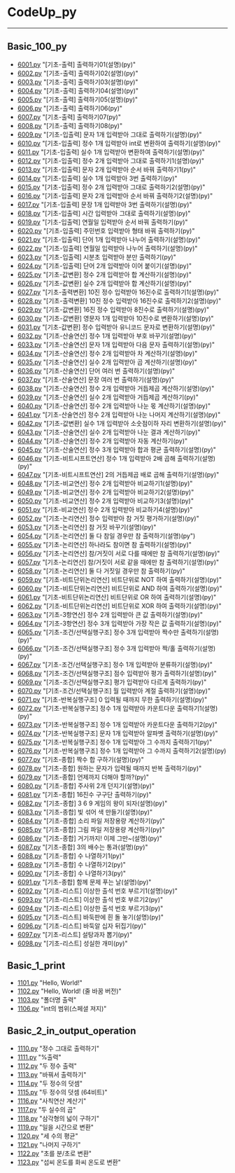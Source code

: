 # CodeUp_py

---

## Basic_100_py

- [6001.py](./CodeUp_py/Basic_100_py/6001.py) "[기초-출력] 출력하기01(설명)(py)"
- [6002.py](./CodeUp_py/Basic_100_py/6002.py) "[기초-출력] 출력하기02(설명)(py)"
- [6003.py](./CodeUp_py/Basic_100_py/6003.py) "[기초-출력] 출력하기03(설명)(py)"
- [6004.py](./CodeUp_py/Basic_100_py/6004.py) "[기초-출력] 출력하기04(설명)(py)"
- [6005.py](./CodeUp_py/Basic_100_py/6005.py) "[기초-출력] 출력하기05(설명)(py)"
- [6006.py](./CodeUp_py/Basic_100_py/6006.py) "[기초-출력] 출력하기06(py)"
- [6007.py](./CodeUp_py/Basic_100_py/6007.py) "[기초-출력] 출력하기07(py)"
- [6008.py](./CodeUp_py/Basic_100_py/6008.py) "[기초-출력] 출력하기08(py)"
- [6009.py](./CodeUp_py/Basic_100_py/6009.py) "[기초-입출력] 문자 1개 입력받아 그대로 출력하기(설명)(py)"
- [6010.py](./CodeUp_py/Basic_100_py/6010.py) "[기초-입출력] 정수 1개 입력받아 int로 변환하여 출력하기(설명)(py)"
- [6011.py](./CodeUp_py/Basic_100_py/6011.py) "[기초-입출력] 실수 1개 입력받아 변환하여 출력하기(설명)(py)"
- [6012.py](./CodeUp_py/Basic_100_py/6012.py) "[기초-입출력] 정수 2개 입력받아 그대로 출력하기1(설명)(py)"
- [6013.py](./CodeUp_py/Basic_100_py/6013.py) "[기초-입출력] 문자 2개 입력받아 순서 바꿔 출력하기1(py)"
- [6014.py](./CodeUp_py/Basic_100_py/6014.py) "[기초-입출력] 실수 1개 입력받아 3번 출력하기(py)"
- [6015.py](./CodeUp_py/Basic_100_py/6015.py) "[기초-입출력] 정수 2개 입력받아 그대로 출력하기2(설명)(py)"
- [6016.py](./CodeUp_py/Basic_100_py/6016.py) "[기초-입출력] 문자 2개 입력받아 순서 바꿔 출력하기2(설명)(py)"
- [6017.py](./CodeUp_py/Basic_100_py/6017.py) "[기초-입출력] 문장 1개 입력받아 3번 출력하기(설명)(py)"
- [6018.py](./CodeUp_py/Basic_100_py/6018.py) "[기초-입출력] 시간 입력받아 그대로 출력하기(설명)(py)"
- [6019.py](./CodeUp_py/Basic_100_py/6019.py) "[기초-입출력] 연월일 입력받아 순서 바꿔 출력하기(py)"
- [6020.py](./CodeUp_py/Basic_100_py/6020.py) "[기초-입출력] 주민번호 입력받아 형태 바꿔 출력하기(py)"
- [6021.py](./CodeUp_py/Basic_100_py/6021.py) "[기초-입출력] 단어 1개 입력받아 나누어 출력하기(설명)(py)"
- [6022.py](./CodeUp_py/Basic_100_py/6022.py) "[기초-입출력] 연월일 입력받아 나누어 출력하기(설명)(py)"
- [6023.py](./CodeUp_py/Basic_100_py/6023.py) "[기초-입출력] 시분초 입력받아 분만 출력하기(py)"
- [6024.py](./CodeUp_py/Basic_100_py/6024.py) "[기초-입출력] 단어 2개 입력받아 이어 붙이기(설명)(py)"
- [6025.py](./CodeUp_py/Basic_100_py/6025.py) "[기초-값변환] 정수 2개 입력받아 합 계산하기(설명)(py)"
- [6026.py](./CodeUp_py/Basic_100_py/6026.py) "[기초-값변환] 실수 2개 입력받아 합 계산하기(설명)(py)"
- [6027.py](./CodeUp_py/Basic_100_py/6027.py) "[기초-출력변환] 10진 정수 입력받아 16진수로 출력하기1(설명)(py)"
- [6028.py](./CodeUp_py/Basic_100_py/6028.py) "[기초-출력변환] 10진 정수 입력받아 16진수로 출력하기2(설명)(py)"
- [6029.py](./CodeUp_py/Basic_100_py/6029.py) "[기초-값변환] 16진 정수 입력받아 8진수로 출력하기(설명)(py)"
- [6030.py](./CodeUp_py/Basic_100_py/6030.py) "[기초-값변환] 영문자 1개 입력받아 10진수로 변환하기(설명)(py)"
- [6031.py](./CodeUp_py/Basic_100_py/6031.py) "[기초-값변환] 정수 입력받아 유니코드 문자로 변환하기(설명)(py)"
- [6032.py](./CodeUp_py/Basic_100_py/6032.py) "[기초-산술연산] 정수 1개 입력받아 부호 바꾸기(설명)(py)"
- [6033.py](./CodeUp_py/Basic_100_py/6033.py) "[기초-산술연산] 문자 1개 입력받아 다음 문자 출력하기(설명)(py)"
- [6034.py](./CodeUp_py/Basic_100_py/6034.py) "[기초-산술연산] 정수 2개 입력받아 차 계산하기(설명)(py)"
- [6035.py](./CodeUp_py/Basic_100_py/6035.py) "[기초-산술연산] 실수 2개 입력받아 곱 계산하기(설명)(py)"
- [6036.py](./CodeUp_py/Basic_100_py/6036.py) "[기초-산술연산] 단어 여러 번 출력하기(설명)(py)"
- [6037.py](./CodeUp_py/Basic_100_py/6037.py) "[기초-산술연산] 문장 여러 번 출력하기(설명)(py)"
- [6038.py](./CodeUp_py/Basic_100_py/6038.py) "[기초-산술연산] 정수 2개 입력받아 거듭제곱 계산하기(설명)(py)"
- [6039.py](./CodeUp_py/Basic_100_py/6039.py) "[기초-산술연산] 실수 2개 입력받아 거듭제곱 계산하기(py)"
- [6040.py](./CodeUp_py/Basic_100_py/6040.py) "[기초-산술연산] 정수 2개 입력받아 나눈 몫 계산하기(설명)(py)"
- [6041.py](./CodeUp_py/Basic_100_py/6041.py) "[기초-산술연산] 정수 2개 입력받아 나눈 나머지 계산하기(설명)(py)"
- [6042.py](./CodeUp_py/Basic_100_py/6042.py) "[기초-값변환] 실수 1개 입력받아 소숫점이하 자리 변환하기(설명)(py)"
- [6043.py](./CodeUp_py/Basic_100_py/6043.py) "[기초-산술연산] 실수 2개 입력받아 나눈 결과 계산하기(py)"
- [6044.py](./CodeUp_py/Basic_100_py/6044.py) "[기초-산술연산] 정수 2개 입력받아 자동 계산하기(py)"
- [6045.py](./CodeUp_py/Basic_100_py/6045.py) "[기초-산술연산] 정수 3개 입력받아 합과 평균 출력하기(설명)(py)"
- [6046.py](./CodeUp_py/Basic_100_py/6046.py) "[기초-비트시프트연산] 정수 1개 입력받아 2배 곱해 출력하기(설명)(py)"
- [6047.py](./CodeUp_py/Basic_100_py/6047.py) "[기초-비트시프트연산] 2의 거듭제곱 배로 곱해 출력하기(설명)(py)"
- [6048.py](./CodeUp_py/Basic_100_py/6048.py) "[기초-비교연산] 정수 2개 입력받아 비교하기1(설명)(py)"
- [6049.py](./CodeUp_py/Basic_100_py/6049.py) "[기초-비교연산] 정수 2개 입력받아 비교하기2(설명)(py)"
- [6050.py](./CodeUp_py/Basic_100_py/6050.py) "[기초-비교연산] 정수 2개 입력받아 비교하기3(설명)(py)"
- [6051.py](./CodeUp_py/Basic_100_py/6051.py) "[기초-비교연산] 정수 2개 입력받아 비교하기4(설명)(py)"
- [6052.py](./CodeUp_py/Basic_100_py/6052.py) "[기초-논리연산] 정수 입력받아 참 거짓 평가하기(설명)(py)"
- [6053.py](./CodeUp_py/Basic_100_py/6053.py) "[기초-논리연산] 참 거짓 바꾸기(설명)(py)"
- [6054.py](./CodeUp_py/Basic_100_py/6054.py) "[기초-논리연산] 둘 다 참일 경우만 참 출력하기(설명)(py")
- [6055.py](./CodeUp_py/Basic_100_py/6055.py) "[기초-논리연산] 하나라도 참이면 참 출력하기(설명)(py)"
- [6056.py](./CodeUp_py/Basic_100_py/6056.py) "[기초-논리연산] 참/거짓이 서로 다를 때에만 참 출력하기(설명)(py)"
- [6057.py](./CodeUp_py/Basic_100_py/6057.py) "[기초-논리연산] 참/거짓이 서로 같을 때에만 참 출력하기(설명)(py)"
- [6058.py](./CodeUp_py/Basic_100_py/6058.py) "[기초-논리연산] 둘 다 거짓일 경우만 참 출력하기(py)"
- [6059.py](./CodeUp_py/Basic_100_py/6059.py) "[기초-비트단위논리연산] 비트단위로 NOT 하여 출력하기(설명)(py)"
- [6060.py](./CodeUp_py/Basic_100_py/6060.py) "[기초-비트단위논리연산] 비트단위로 AND 하여 출력하기(설명)(py)"
- [6061.py](./CodeUp_py/Basic_100_py/6061.py) "[기초-비트단위논리연산] 비트단위로 OR 하여 출력하기(설명)(py)"
- [6062.py](./CodeUp_py/Basic_100_py/6062.py) "[기초-비트단위논리연산] 비트단위로 XOR 하여 출력하기(설명)(py)"
- [6063.py](./CodeUp_py/Basic_100_py/6063.py) "[기초-3항연산] 정수 2개 입력받아 큰 값 출력하기(설명)(py)"
- [6064.py](./CodeUp_py/Basic_100_py/6064.py) "[기초-3항연산] 정수 3개 입력받아 가장 작은 값 출력하기(설명)(py)"
- [6065.py](./CodeUp_py/Basic_100_py/6065.py) "[기초-조건/선택실행구조] 정수 3개 입력받아 짝수만 출력하기(설명)(py)"
- [6066.py](./CodeUp_py/Basic_100_py/6066.py) "[기초-조건/선택실행구조] 정수 3개 입력받아 짝/홀 출력하기(설명)(py)"
- [6067.py](./CodeUp_py/Basic_100_py/6067.py) "[기초-조건/선택실행구조] 정수 1개 입력받아 분류하기(설명)(py)"
- [6068.py](./CodeUp_py/Basic_100_py/6068.py) "[기초-조건/선택실행구조] 점수 입력받아 평가 출력하기(설명)(py)"
- [6069.py](./CodeUp_py/Basic_100_py/6069.py) "[기초-조건/선택실행구조] 평가 입력받아 다르게 출력하기(py)"
- [6070.py](./CodeUp_py/Basic_100_py/6070.py) "[기초-조건/선택실행구조] 월 입력받아 계절 출력하기(설명)(py)"
- [6071.py](./CodeUp_py/Basic_100_py/6071.py) "[기초-반복실행구조] 0 입력될 때까지 무한 출력하기(설명)(py)"
- [6072.py](./CodeUp_py/Basic_100_py/6072.py) "[기초-반복실행구조] 정수 1개 입력받아 카운트다운 출력하기1(설명)(py)"
- [6073.py](./CodeUp_py/Basic_100_py/6073.py) "[기초-반복실행구조] 정수 1개 입력받아 카운트다운 출력하기2(py)"
- [6074.py](./CodeUp_py/Basic_100_py/6074.py) "[기초-반복실행구조] 문자 1개 입력받아 알파벳 출력하기(설명)(py)"
- [6075.py](./CodeUp_py/Basic_100_py/6075.py) "[기초-반복실행구조] 정수 1개 입력받아 그 수까지 출력하기1(py)"
- [6076.py](./CodeUp_py/Basic_100_py/6076.py) "[기초-반복실행구조] 정수 1개 입력받아 그 수까지 출력하기2(설명)(py)
- [6077.py](./CodeUp_py/Basic_100_py/6077.py) "[기초-종합] 짝수 합 구하기(설명)(py)"
- [6078.py](./CodeUp_py/Basic_100_py/6078.py) "[기초-종합] 원하는 문자가 입력될 때까지 반복 출력하기(py)"
- [6079.py](./CodeUp_py/Basic_100_py/6079.py) "[기초-종합] 언제까지 더해야 할까?(py)"
- [6080.py](./CodeUp_py/Basic_100_py/6080.py) "[기초-종합] 주사위 2개 던지기(설명)(py)"
- [6081.py](./CodeUp_py/Basic_100_py/6081.py) "[기초-종합] 16진수 구구단 출력하기(py)"
- [6082.py](./CodeUp_py/Basic_100_py/6082.py) "[기초-종합] 3 6 9 게임의 왕이 되자(설명)(py)"
- [6083.py](./CodeUp_py/Basic_100_py/6083.py) "[기초-종합] 빛 섞어 색 만들기(설명)(py)"
- [6084.py](./CodeUp_py/Basic_100_py/6084.py) "[기초-종합] 소리 파일 저장용량 계산하기(py)"
- [6085.py](./CodeUp_py/Basic_100_py/6085.py) "[기초-종합] 그림 파일 저장용량 계산하기(py)"
- [6086.py](./CodeUp_py/Basic_100_py/6086.py) "[기초-종합] 거기까지! 이제 그만~(설명)(py)"
- [6087.py](./CodeUp_py/Basic_100_py/6087.py) "[기초-종합] 3의 배수는 통과(설명)(py)"
- [6088.py](./CodeUp_py/Basic_100_py/6088.py) "[기초-종합] 수 나열하기1(py)"
- [6089.py](./CodeUp_py/Basic_100_py/6089.py) "[기초-종합] 수 나열하기2(py)"
- [6090.py](./CodeUp_py/Basic_100_py/6090.py) "[기초-종합] 수 나열하기3(py)"
- [6091.py](./CodeUp_py/Basic_100_py/6091.py) "[기초-종합] 함께 문제 푸는 날(설명)(py)"
- [6092.py](./CodeUp_py/Basic_100_py/6092.py) "[기초-리스트] 이상한 출석 번호 부르기1(설명)(py)"
- [6093.py](./CodeUp_py/Basic_100_py/6093.py) "[기초-리스트] 이상한 출석 번호 부르기2(py)"
- [6094.py](./CodeUp_py/Basic_100_py/6094.py) "[기초-리스트] 이상한 출석 번호 부르기3(py)"
- [6095.py](./CodeUp_py/Basic_100_py/6095.py) "[기초-리스트] 바둑판에 흰 돌 놓기(설명)(py)"
- [6096.py](./CodeUp_py/Basic_100_py/6096.py) "[기초-리스트] 바둑알 십자 뒤집기(py)"
- [6097.py](./CodeUp_py/Basic_100_py/6097.py) "[기초-리스트] 설탕과자 뽑기(py)"
- [6098.py](./CodeUp_py/Basic_100_py/6098.py) "[기초-리스트] 성실한 개미(py)"

## Basic_1_print

- [1101.py](./CodeUp_py/Basic_1_print/1101.py) "Hello, World!"
- [1102.py](./CodeUp_py/Basic_1_print/1102.py) "Hello, World! (줄 바꿈 버전)"
- [1103.py](./CodeUp_py/Basic_1_print/1103.py) "폴더명 출력"
- [1106.py](./CodeUp_py/Basic_1_print/1106.py) "int의 범위(스페셜 져지)"

## Basic_2_in_output_operation

- [1110.py](./CodeUp_py/Basic_2_in_output_operation/1110.py) "정수 그대로 출력하기"
- [1111.py](./CodeUp_py/Basic_2_in_output_operation/1111.py) "%출력"
- [1112.py](./CodeUp_py/Basic_2_in_output_operation/1112.py) "두 정수 출력"
- [1113.py](./CodeUp_py/Basic_2_in_output_operation/1113.py) "바꿔서 출력하기"
- [1114.py](./CodeUp_py/Basic_2_in_output_operation/1114.py) "두 정수의 덧셈"
- [1115.py](./CodeUp_py/Basic_2_in_output_operation/1115.py) "두 정수의 덧셈 (64비트)"
- [1116.py](./CodeUp_py/Basic_2_in_output_operation/1116.py) "사칙연산 계산기"
- [1117.py](./CodeUp_py/Basic_2_in_output_operation/1117.py) "두 실수의 곱"
- [1118.py](./CodeUp_py/Basic_2_in_output_operation/1118.py) "삼각형의 넓이 구하기"
- [1119.py](./CodeUp_py/Basic_2_in_output_operation/1119.py) "일을 시간으로 변환"
- [1120.py](./CodeUp_py/Basic_2_in_output_operation/1120.py) "세 수의 평균"
- [1121.py](./CodeUp_py/Basic_2_in_output_operation/1121.py) "나머지 구하기"
- [1122.py](./CodeUp_py/Basic_2_in_output_operation/1122.py) "초를 분/초로 변환"
- [1123.py](./CodeUp_py/Basic_2_in_output_operation/1123.py) "섭씨 온도를 화씨 온도로 변환"
